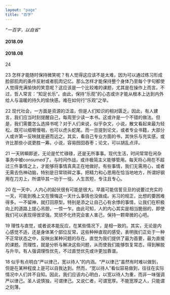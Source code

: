 ```yaml
---
layout: "page"
title: "百字"
---
```

*“一百字，以自省”*
#### 2018.09

#### 2018.08
24 

23 怎样才能随时保持微笑呢？有人觉得这应该不是太难，因为可以通过练习形成脸部肌肉的条件反射或者肌肉记忆。那么怎样才能保持整个身体乃至每个字句都使人觉得充满愉快的笑意呢？这应该是一个比较难的课题，尤其是在操作上而言。不过，哲人常言：“知足长乐”。由此，保持“乐观”的心态或许才能从根本上达到内外给人与温暖的持久的愉快感。难在如何行“乐观”之举。

22 现代社会，一方面是资源的泛滥，但是人们知识的相对匮乏。因此，有人建言，我们应当时刻提醒自己，每周至少读一本书。这或许是一个不错的做法。但是，我们需要怎么选择书呢？对于人们来说，似乎杂文，小说，散文看起来最为轻松，既可以细嚼慢咽，也可以虎头蛇尾。而一旦提到论文，或者专业书籍，大部分人或许第一反映就是避而远之。其实，看自己专业方面的书，其快乐与充实感，或许比那些小说更胜一筹。小说，容易囫囵吞枣；论文，可以胡乱点评。 

21 一天转瞬即逝，无论是忙忙碌碌，还是无所事事。现代生活，时间常常在闲杂事务中被consumed了。与时间作战，或许极简主义能够管用。每天将心用在不超过三件事情之上，才能够将事情真真正在地做好。有些事情，我们无需用心，或者无需去伤神动脑，特别是日常琐碎之事。把精力和心思用在恰当地地方，所谓好钢用在刀刃上，所谓毕其一功于一役。人生苦短，专注且专心。

20 在一天中，人内心的起伏很有可能是很大。早晨可能信誓旦旦的说要过充实的一天，可能到晚上又在懊悔这一天什么事情也没做成。劣习的规正，比想的要困难得多。一不留神，就打回原型。特别是添之让自己心有余悸的事情，让我们在积极向上的道路上提心吊胆，一惊一乍。由此可知，人的内心其实是相当脆弱的，即使我们可以表现得很坚强。冥顽不化终究会害人害己，保持一颗卑微的心吧。

19 理性与直觉，或者说本能反应，在某些情况下，是相一致的。其实，无论是内心感觉不适，还是身体某个部位反常，这些种种直观的感受，表明我们正处于一种不正常状态之中，反映出某种问题的存在。直觉为我们提供了最为首要，最为直接的课题。而理性，就是分析与解决这些问题，从而使我们能够恢复常态，得到解脱与升华。有人强调理性优先，不过直觉优先或许更加靠谱。

18 似乎有点明白“严以律己，宽以待人”的内涵。“严以律己”虽然有时难以做到，但是在某种程度上是可以自我达到。然而，“宽以待人”看似容易做到，往往在实际情况中人们并不自知。因此，我们应该内心明白，以宽以待人为重，而非一味强调严以律己。圣人说慎独，可谓律己。又说仁者，可谓宽厚。不能宽厚之人，只能谓之刻薄。
